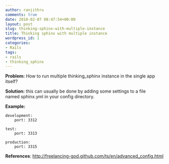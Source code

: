 ```yaml
---
author: ranjithru
comments: true
date: 2010-02-07 08:47:54+00:00
layout: post
slug: thinking-sphinx-with-multiple-instance
title: Thinking sphinx with multiple instance
wordpress_id: 1
categories:
- Rails
tags:
- rails
- thinking_sphinx
---
```


**Problem:** How to run multiple thinking_sphinx instance in the single app itself?

**Solution:** this can usually be done by adding some settings to a file named sphinx.yml in your config directory.

**Example:**


    
    
    
    development:
        port: 3312
    
    test:
        port: 3313
    
    production:
        port: 3315
    
    


**References**: http://freelancing-god.github.com/ts/en/advanced_config.html


